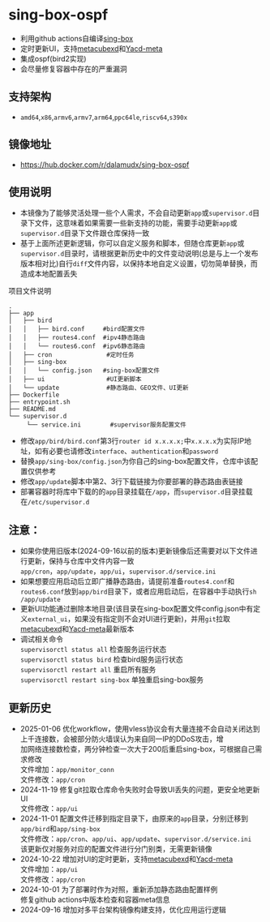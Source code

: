 # sing-box-ospf
  - 利用github actions自编译[sing-box](https://github.com/SagerNet/sing-box)
  - 定时更新UI，支持[metacubexd](https://github.com/MetaCubeX/metacubexd)和[Yacd-meta](https://github.com/MetaCubeX/Yacd-meta)
  - 集成ospf(bird2实现)
  - 会尽量修复容器中存在的严重漏洞
    
## 支持架构
  - `amd64`,`x86`,`armv6`,`armv7`,`arm64`,`ppc64le`,`riscv64`,`s390x`

## 镜像地址
- https://hub.docker.com/r/dalamudx/sing-box-ospf

## 使用说明
- 本镜像为了能够灵活处理一些个人需求，不会自动更新`app`或`supervisor.d`目录下文件，这意味着如果需要一些新支持的功能，需要手动更新`app`或`supervisor.d`目录下文件跟仓库保持一致
- 基于上面所述更新逻辑，你可以自定义服务和脚本，但随仓库更新`app`或`supervisor.d`目录时，请根据更新历史中的文件变动说明(总是与上一个发布版本相对比)自行`diff`文件内容，以保持本地自定义设置，切勿简单替换，而造成本地配置丢失

项目文件说明
```
.
├── app
│   ├── bird
│   │   ├── bird.conf     #bird配置文件
│   │   ├── routes4.conf  #ipv4静态路由
│   │   └── routes6.conf  #ipv6静态路由
│   ├── cron               #定时任务
│   ├── sing-box
│   │   └── config.json   #sing-box配置文件
│   ├── ui                 #UI更新脚本
│   └── update             #静态路由、GEO文件、UI更新
├── Dockerfile
├── entrypoint.sh
├── README.md
└── supervisor.d
     └── service.ini        #supervisor服务配置文件
```
- 修改`app/bird/bird.conf`第3行`router id x.x.x.x;`中`x.x.x.x`为实际IP地址，如有必要也请修改`interface`、`authentication`和`password`
- 替换`app/sing-box/config.json`为你自己的sing-box配置文件，仓库中该配置仅供参考
- 修改`app/update`脚本中第2、3行下载链接为你要部署的静态路由表链接
- 部署容器时将库中下载的的`app`目录挂载在`/app`，而`supervisor.d`目录挂载在`/etc/supervisor.d`
## 注意：
- 如果你使用旧版本(2024-09-16以前的版本)更新镜像后还需要对以下文件进行更新，保持与仓库中文件内容一致\
  `app/cron`，`app/update`，`app/ui`，`supervisor.d/service.ini`
- 如果想要应用启动后立即广播静态路由，请提前准备`routes4.conf`和`routes6.conf`放到`app/bird`目录下，或者应用启动后，在容器中手动执行`sh /app/update`
- 更新UI功能通过删除本地目录(该目录在sing-box配置文件config.json中有定义`external_ui`，如果没有指定则不会对UI进行更新)，并用`git`拉取[metacubexd](https://github.com/MetaCubeX/metacubexd)和[Yacd-meta](https://github.com/MetaCubeX/Yacd-meta)最新版本
- 调试相关命令\
  `supervisorctl status all` 检查服务运行状态\
  `supervisorctl status bird` 检查bird服务运行状态\
  `supervisorctl restart all` 重启所有服务\
  `supervisorctl restart sing-box` 单独重启sing-box服务
## 更新历史
- 2025-01-06 优化workflow，使用vless协议会有大量连接不会自动关闭达到上千连接数，会被部分防火墙误认为来自同一IP的DDoS攻击，增\
             加网络连接数检查，两分钟检查一次大于200后重启sing-box，可根据自己需求修改\
             文件增加：`app/monitor_conn`\
             文件修改：`app/cron`
- 2024-11-19 修复git拉取仓库命令失败时会导致UI丢失的问题，更安全地更新UI\
             文件修改：`app/ui`
- 2024-11-01 配置文件迁移到指定目录下，由原来的`app`目录，分别迁移到`app/bird`和`app/sing-box`\
             文件修改：`app/cron`、`app/ui`、`app/update`、`supervisor.d/service.ini`\
             该更新仅对服务对应的配置文件进行分门别类，无需更新镜像
- 2024-10-22 增加对UI的定时更新，支持[metacubexd](https://github.com/MetaCubeX/metacubexd)和[Yacd-meta](https://github.com/MetaCubeX/Yacd-meta)\
             文件增加：`app/ui`\
             文件修改：`app/cron`
- 2024-10-01 为了部署时作为对照，重新添加静态路由配置样例\
             修复github actions中版本检查和容器meta信息
- 2024-09-16 增加对多平台架构镜像构建支持，优化应用运行逻辑
